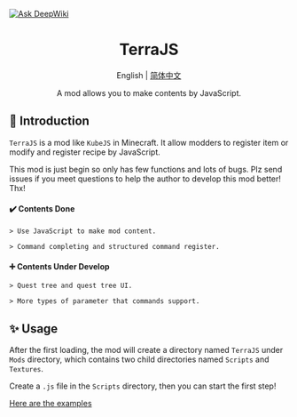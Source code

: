 [![Ask DeepWiki](https://deepwiki.com/badge.svg)](https://deepwiki.com/DD-Mantodea/TerraJS)

<h1 align="center">TerraJS</h1>

<div align="center">

English | [简体中文](README.md)
    
A mod allows you to make contents by JavaScript.

</div>

## 📖 Introduction
`TerraJS` is a mod like `KubeJS` in Minecraft. It allow modders to register item or modify and register recipe by JavaScript.

This mod is just begin so only has few functions and lots of bugs. Plz send issues if you meet questions to help the author to develop this mod better! Thx!

#### ✔️ Contents Done

`> Use JavaScript to make mod content.`

`> Command completing and structured command register.`

#### ➕ Contents Under Develop

`> Quest tree and quest tree UI.`

`> More types of parameter that commands support.`

## ✨ Usage

After the first loading, the mod will create a directory named `TerraJS` under `Mods` directory, which contains two child directories named `Scripts` and `Textures`.

Create a  `.js` file in the `Scripts` directory, then you can start the first step!

[Here are the examples]("Examples-en.md")